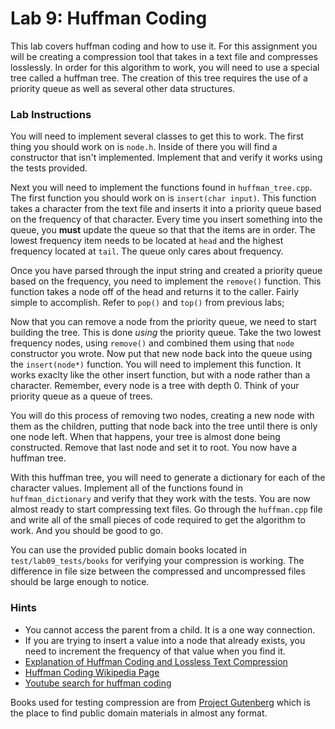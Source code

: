 # Lab 9: Huffman Coding #
This lab covers huffman coding and how to use it. For this assignment you will be creating a compression tool that takes in a text file and compresses losslessly. In order for this algorithm to work, you will need to use a special tree called a huffman tree. The creation of this tree requires the use of a priority queue as well as several other data structures.

### Lab Instructions ###
You will need to implement several classes to get this to work. The first thing you should work on is `node.h`. Inside of there you will find a constructor that isn't implemented. 
Implement that and verify it works using the tests provided.

Next you will need to implement the functions found in `huffman_tree.cpp`. The first function you should work on is `insert(char input)`. This function takes a character from the text file and inserts it into a priority queue based on the frequency of that character. Every time you insert something into the queue, you **must** update the queue so that that the items are in order. The lowest frequency item needs to be located at `head` and the highest frequency located at `tail`. The queue only cares about frequency.

Once you have parsed through the input string and created a priority queue based on the frequency, you need to implement the `remove()` function. This function takes a node off of the head and returns it to the caller. Fairly simple to accomplish. Refer to `pop()` and `top()` from previous labs;

Now that you can remove a node from the priority queue, we need to start building the tree. This is done *using* the priority queue. Take the two lowest frequency nodes, using `remove()` and combined them using that `node` constructor you wrote. Now put that new node back into the queue using the `insert(node*)` function. You  will need to implement this function. It works exaclty like the other insert function, but with a node rather than a character. Remember, every node is a tree with depth 0. Think of your priority queue as a queue of trees.

You will do this process of removing two nodes, creating a new node with them as the children, putting that node back into the tree until there is only one node left. When that happens, your tree is almost done being constructed. Remove that last node and set it to root. You now have a huffman tree.

With this huffman tree, you will need to generate a dictionary for each of the character values. Implement all of the functions found in `huffman_dictionary` and verify that they work with the tests. You are now almost ready to start compressing text files. Go through the `huffman.cpp` file and write all of the small pieces of code required to get the algorithm to work. And you should be good to go.

You can use the provided public domain books located in `test/lab09_tests/books` for verifying your compression is working. The difference in file size between the compressed and uncompressed files should be large enough to notice.

### Hints ###
* You cannot access the parent from a child. It is a one way connection.
* If you are trying to insert a value into a node that already exists, you need to increment the frequency of that value when you find it.
* [Explanation of Huffman Coding and Lossless Text Compression](https://www.youtube.com/watch?v=JsTptu56GM8)
* [Huffman Coding Wikipedia Page](https://en.wikipedia.org/wiki/Huffman_coding)
* [Youtube search for huffman coding](https://www.youtube.com/results?search_query=huffman+coding)

Books used for testing compression are from [Project Gutenberg](gutenberg.org) which is the place to find public domain materials in almost any format.